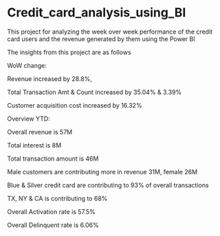 # Credit_card_analysis_using_BI
This project for analyzing the week over week performance of the credit card users and the revenue generated by them using the Power BI

The insights from this project are as follows

WoW change:

Revenue increased by 28.8%,

Total Transaction Amt & Count increased by 35.04% & 3.39%

Customer acquisition cost increased by 16.32%

Overview YTD:

Overall revenue is 57M

Total interest is 8M

Total transaction amount is 46M

Male customers are contributing more in revenue 31M, female 26M

Blue & Silver credit card are contributing to 93% of overall transactions

TX, NY & CA is contributing to 68%

Overall Activation rate is 57.5%

Overall Delinquent rate is 6.06%

